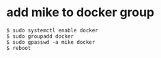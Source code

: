 # add mike to docker group

```
$ sudo systemctl enable docker
$ sudo groupadd docker
$ sudo gpasswd -a mike docker
$ reboot
```
